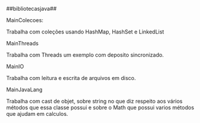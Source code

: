 ##bibliotecasjava##


<p>MainColecoes:<br />
	<p>Trabalha com coleções usando HashMap, HashSet e LinkedList</p>
<p>MainThreads<br />
	<p>Trabalha com Threads um exemplo com deposito sincronizado.</p>
<p>MainIO<br />
	<p>Trabalha com leitura e escrita de arquivos em disco.</p>
<p>MainJavaLang<br />
	<p>Trabalha com cast de objet, sobre string no que diz respeito aos vários métodos que essa classe possui e sobre o Math que possui varios métodos que ajudam em calculos.</p>
